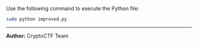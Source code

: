 
Use the following command to execute the Python file:

```bash
sudo python improved.py
```
---
**Author:** CryptoCTF Team
